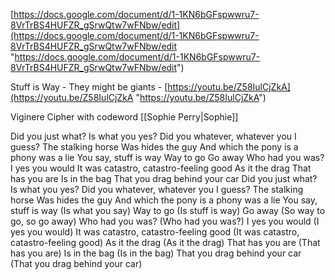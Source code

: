 
[https://docs.google.com/document/d/1-1KN6bGFspwwru7-8VrTrBS4HUFZR_gSrwQtw7wFNbw/edit](https://docs.google.com/document/d/1-1KN6bGFspwwru7-8VrTrBS4HUFZR_gSrwQtw7wFNbw/edit "https://docs.google.com/document/d/1-1KN6bGFspwwru7-8VrTrBS4HUFZR_gSrwQtw7wFNbw/edit")

Stuff is Way - They might be giants - [https://youtu.be/Z58IulCjZkA](https://youtu.be/Z58IulCjZkA "https://youtu.be/Z58IulCjZkA")

Viginere Cipher with codeword [[Sophie Perry|Sophie]]

Did you just what?
Is what you yes?
Did you whatever, whatever you
I guess?
The stalking horse
Was hides the guy
And which the pony is a phony was a lie
You say, stuff is way
Way to go
Go away
Who had you was?
I yes you would
It was catastro, catastro-feeling good
As it the drag
That has you are
Is in the bag
That you drag behind your car
Did you just what?
Is what you yes?
Did you whatever, whatever you
I guess?
The stalking horse
Was hides the guy
And which the pony is a phony was a lie
You say, stuff is way (Is what you say)
Way to go (Is stuff is way)
Go away (So way to go, so go away)
Who had you was? (Who had you was?)
I yes you would (I yes you would)
It was catastro, catastro-feeling good
(It was catastro, catastro-feeling good)
As it the drag (As it the drag)
That has you are (That has you are)
Is in the bag (Is in the bag)
That you drag behind your car (That you drag behind your car)